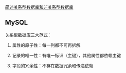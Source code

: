 
[简述关系型数据库和非关系型数据库](https://www.jianshu.com/p/fd7b422d5f93)

## MySQL

关系型数据库三大范式：

1. 属性的原子性：每一列都不可再拆解

2. 记录的唯一性：有唯一标识（主键），其他属性都依赖主键

3. 字段的冗余性：不存在数据冗余和传递依赖
